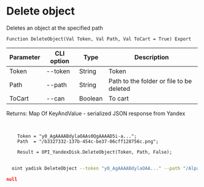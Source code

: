 ﻿---
sidebar_position: 4
---

# Delete object
 Deletes an object at the specified path



`Function DeleteObject(Val Token, Val Path, Val ToCart = True) Export`

  | Parameter | CLI option | Type | Description |
  |-|-|-|-|
  | Token | --token | String | Token |
  | Path | --path | String | Path to the folder or file to be deleted |
  | ToCart | --can | Boolean | To cart |

  
  Returns:  Map Of KeyAndValue - serialized JSON response from Yandex

<br/>




```bsl title="Code example"
    Token = "y0_AgAAAABdylaOAAs0QgAAAAD5i-a...";
    Path  = "/b3327332-137b-454c-be37-06cff128756c.png";

    Result = OPI_YandexDisk.DeleteObject(Token, Path, False);
```



```sh title="CLI command example"
    
  oint yadisk DeleteObject --token "y0_AgAAAABdylaOAA..." --path "/Alpaca.png" --can %can%

```

```json title="Result"
null
```
